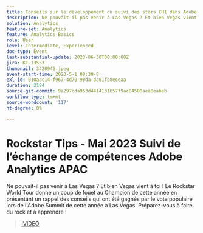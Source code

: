 ```yaml
---
title: Conseils sur le développement du suivi des stars CH1 dans Adobe Analytics APAC de mai 2023
description: Ne pouvait-il pas venir à Las Vegas ? Et bien Vegas vient à toi ! Le Rockstar World Tour donne un coup de fouet au Champion de cette année en présentant un rappel des conseils qui ont été gagnés par le vote populaire lors de l'Adobe Summit de cette année à Las Vegas. Préparez-vous à faire du rock et à apprendre !
solution: Analytics
feature-set: Analytics
feature: Analytics Basics
role: User
level: Intermediate, Experienced
doc-type: Event
last-substantial-update: 2023-06-30T00:00:00Z
jira: KT-13553
thumbnail: 3420946.jpeg
event-start-time: 2023-5-1 08:30-8
exl-id: 010aac14-f967-4d70-90da-da01fb8eceaa
duration: 2184
source-git-commit: 9a297cda953d4414131657f9ac84580aea0eabeb
workflow-type: tm+mt
source-wordcount: '117'
ht-degree: 0%

---
```


# Rockstar Tips - Mai 2023 Suivi de l’échange de compétences Adobe Analytics APAC

Ne pouvait-il pas venir à Las Vegas ? Et bien Vegas vient à toi ! Le Rockstar World Tour donne un coup de fouet au Champion de cette année en présentant un rappel des conseils qui ont été gagnés par le vote populaire lors de l&#39;Adobe Summit de cette année à Las Vegas. Préparez-vous à faire du rock et à apprendre !

>[!VIDEO](https://video.tv.adobe.com/v/3420946/?learn=on)

